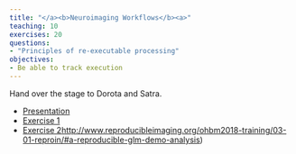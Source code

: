 ```yaml
---
title: "</a><b>Neuroimaging Workflows</b><a>"
teaching: 10
exercises: 20
questions:
- "Principles of re-executable processing"
objectives:
- Be able to track execution
---
```


Hand over the stage to Dorota and Satra.

- [Presentation](../presentations/processing/)
- [Exercise 1](http://www.reproducibleimaging.org/ohbm2018-training/03-01-reproin/#a-reproducible-glm-demo-analysis)
- [Exercise 2](../presentations/processing/#17)http://www.reproducibleimaging.org/ohbm2018-training/03-01-reproin/#a-reproducible-glm-demo-analysis)
